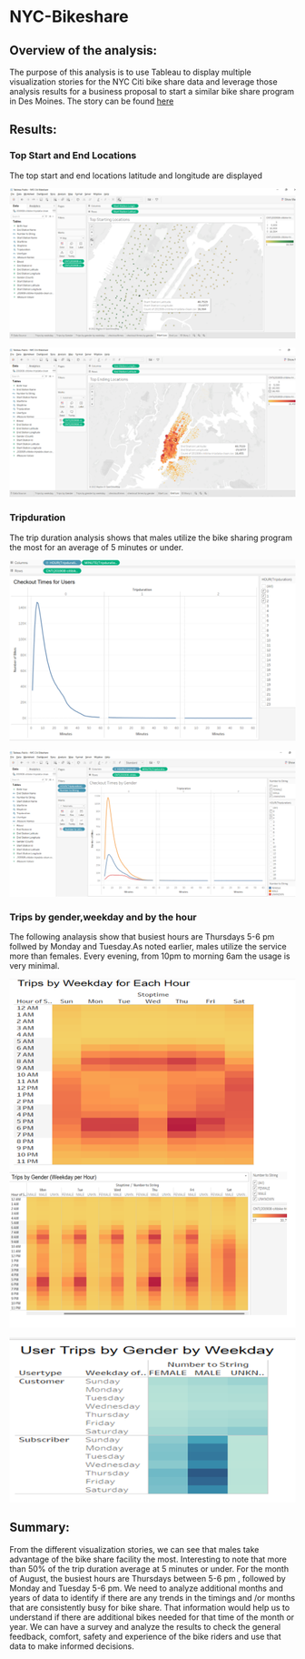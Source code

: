 # NYC-Bikeshare
## Overview of the analysis: 
The purpose of this analysis is to use Tableau to display multiple visualization stories for  the NYC Citi bike share data and leverage those analysis results for a business proposal to start a similar bike share program in Des Moines. The story can be found  [here](https://public.tableau.com/app/profile/lalitha1731/viz/NYCCitiBikeshare/Story1?publish=yes)
## Results: 
### Top Start and End Locations

The top start and end locations latitude and longitude are displayed

![](Images/Top_Start_Loc.png)

![](Images/Top_end_loc.png)

### Tripduration

The trip duration analysis shows that males utilize the bike sharing program the most for an average of 5 minutes or under.

![](Images/Tripduration.png)


![](Images/Tripduration_by_gender.png)

### Trips by gender,weekday and by the hour

The following analaysis show that busiest hours are Thursdays 5-6 pm follwed by Monday and Tuesday.As noted earlier, males utilize the service more than females. Every evening, from 10pm to morning 6am the usage is very minimal.

![](Images/trips_by_gender_weekday_hour.png)


![](Images/trips_by_gender_weekday.png)


## Summary: 

From the different visualization stories, we can see that males take advantage of  the bike share facility the most. Interesting to note that more than 50% of the trip duration average at 5 minutes or under. For the month of August, the busiest hours are Thursdays between 5-6 pm , followed by Monday and Tuesday 5-6 pm.
We need to analyze additional months and years of data to identify if there are any trends in the timings and /or months that are consistently busy for bike share. That information would help us to understand if there are additional bikes needed for that time of the month or year. 
We can have a survey and analyze the results to check the general feedback, comfort, safety and experience of the bike riders and use that data to make informed decisions.


